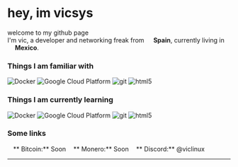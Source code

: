 <h1> hey, im vicsys </h1>

<p>welcome to my github page </br> I'm vic, a developer and networking freak from <img src="https://cdn-icons-png.flaticon.com/512/14009/14009944.png" width="13"/> <b>Spain</b>, currently living in <img src="https://cdn-icons-png.flaticon.com/512/14009/14009736.png" width="13"/> <b>Mexico</b>. </p>
<h3>Things I am familiar with</h3>
<p>
  <img alt="Docker" src="https://img.shields.io/badge/-Docker-46a2f1?style=flat-square&logo=docker&logoColor=white" />
  <img alt="Google Cloud Platform" src="https://img.shields.io/badge/-Google_Cloud_Platform-1a73e8?style=flat-square&logo=google-cloud&logoColor=white" />
  <img alt="git" src="https://img.shields.io/badge/-Git-F05032?style=flat-square&logo=git&logoColor=white" />
  <img alt="html5" src="https://img.shields.io/badge/-HTML5-E34F26?style=flat-square&logo=html5&logoColor=white" />
</p>

<h3>Things I am currently learning</h3>
<p>
  <img alt="Docker" src="https://img.shields.io/badge/-Docker-46a2f1?style=flat-square&logo=docker&logoColor=white" />
  <img alt="Google Cloud Platform" src="https://img.shields.io/badge/-Google_Cloud_Platform-1a73e8?style=flat-square&logo=google-cloud&logoColor=white" />
  <img alt="git" src="https://img.shields.io/badge/-Git-F05032?style=flat-square&logo=git&logoColor=white" />
  <img alt="html5" src="https://img.shields.io/badge/-HTML5-E34F26?style=flat-square&logo=html5&logoColor=white" />
</p>

<h3>Some links</h3>
<p>
<img src="https://cdn-icons-png.flaticon.com/512/5968/5968260.png" width="13"/>** Bitcoin:** Soon
<img src="https://cdn-icons-png.flaticon.com/512/825/825487.png" width="13"/>** Monero:** Soon
<img src="https://cdn-icons-png.flaticon.com/512/5968/5968756.png" width="13"/>** Discord:** @viclinux
</p>

------------
